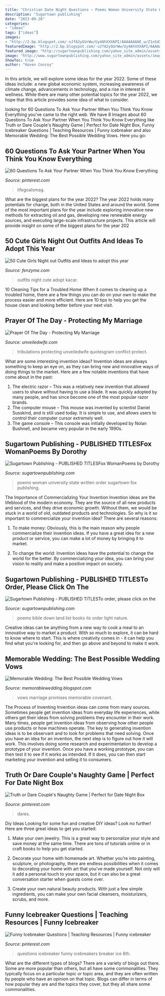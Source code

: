 ```yaml
---
title: "Christian Date Night Questions ~ Poems Woman University State Written Order Sugartown Fox Publishing"
description: "Sugartown publishing"
date: "2023-09-28"
categories:
- "ideas"
tags: ["ideas"]
images:
- "http://2.bp.blogspot.com/-uJfA2yGUrWw/Uy4AhXXXAPI/AAAAAAAAE_w/Z1nSdX1XTco/s1600/wedding-vows-2.jpg"
featuredImage: "http://2.bp.blogspot.com/-uJfA2yGUrWw/Uy4AhXXXAPI/AAAAAAAAE_w/Z1nSdX1XTco/s1600/wedding-vows-2.jpg"
featured_image: "http://sugartownpublishing.com/yahoo_site_admin/assets/images/full_cover_small.45135712_std.jpg"
image: "http://www.sugartownpublishing.com/yahoo_site_admin/assets/images/Mi_Tierra.133153032_std.jpg"
ShowToc: true
author: "Haven Conroy"
---
```



In this article, we will explore some ideas for the year 2022. Some of these ideas include: a new global economic system, increasing awareness of climate change, advancements in technology, and a rise in interest in wellness. While there are many other potential topics for the year 2022, we hope that this article provides some idea of what to consider.

	

		
looking for 60 Questions To Ask Your Partner When You Think You Know Everything you've came to the right web. We have 8 Images about 60 Questions To Ask Your Partner When You Think You Know Everything like Truth or Dare Couple&#039;s Naughty Game | Perfect for Date Night Box, Funny Icebreaker Questions | Teaching Resources | Funny icebreaker and also Memorable Wedding: The Best Possible Wedding Vows. Here you go:
		
    
## 60 Questions To Ask Your Partner When You Think You Know Everything

<img loading=lazy src="https://i.pinimg.com/736x/44/c1/48/44c148a3157a94d6f29114fe8208d6ed.jpg" onerror="this.onerror=null;this.src='https://tse1.mm.bing.net/th?id=OIP.PkpFBBfvcQYIzeJg5rLTeAHaLG&amp;pid=15.1';" alt="60 Questions To Ask Your Partner When You Think You Know Everything">

_Source: pinterest.com_

>lifegoalsmag. 

	

What are the biggest plans for the year 2022?
The year 2022 holds many potentials for change, both in the United States and around the world. Some of the most important plans for the year include exploring innovative new methods for extracting oil and gas, developing new renewable energy sources, and executing large-scale infrastructure projects. This article will provide insight on some of the biggest plans for the year 202
    
## 50 Cute Girls Night Out Outfits And Ideas To Adopt This Year

<img loading=lazy src="http://fenzyme.com/wp-content/uploads/2015/06/Cute-Girls-Night-out-Outfits-and-Ideas26.jpg" onerror="this.onerror=null;this.src='https://tse2.mm.bing.net/th?id=OIP.9TwngK95Y5AEpZZ_vyyt0wHaLa&amp;pid=15.1';" alt="50 Cute Girls Night out Outfits and Ideas to adopt this year">

_Source: fenzyme.com_

>outfits night cute adopt kacar. 

	

10 Cleaning Tips for a Troubled Home
When it comes to cleaning up a troubled home, there are a few things you can do on your own to make the process easier and more efficient. Here are 10 tips to help you get the house clean and looking better before your next visit.

    
## Prayer Of The Day - Protecting My Marriage

<img loading=lazy src="https://unveiledwife.com/wp-content/uploads/2013/09/protecting-marriage.jpg" onerror="this.onerror=null;this.src='https://tse2.mm.bing.net/th?id=OIP.xdmxouwTbKRrLKRdpFRkHQHaOR&amp;pid=15.1';" alt="Prayer Of The Day - Protecting My Marriage">

_Source: unveiledwife.com_

>tribulations protecting unveiledwife quotesgram conflict protect. 

	

What are some interesting invention ideas?
Invention ideas are always something to keep an eye on, as they can bring new and innovative ways of doing things to the market. Here are a few notable inventions that have come about in the past: 
1. The electric razor – This was a relatively new invention that allowed users to shave without having to use a blade. It was quickly adopted by many people, and has since become one of the most popular razor brands. 
2. The computer mouse – This mouse was invented by scientist Daniel Susskind, and is still used today. It is simple to use, and allows users to control their computer cursor extremely well. 
3. The game console – This console was initially developed by Nolan Bushnell, and became very popular in the early 1990s.

    
## Sugartown Publishing - PUBLISHED TITLESFox WomanPoems By Dorothy

<img loading=lazy src="http://sugartownpublishing.com/yahoo_site_admin/assets/images/full_cover_small.45135712_std.jpg" onerror="this.onerror=null;this.src='https://tse2.mm.bing.net/th?id=OIP.4Uifz-DbHvlVAHUy0ZWppQAAAA&amp;pid=15.1';" alt="Sugartown Publishing - PUBLISHED TITLESFox WomanPoems by Dorothy">

_Source: sugartownpublishing.com_

>poems woman university state written order sugartown fox publishing. 

	

The Importance of Commercializing Your Invention
Invention ideas are the lifeblood of the modern economy. They are the source of all new products and services, and they drive economic growth. Without them, we would be stuck in a world of old, outdated products and technologies.
So why is it so important to commercialize your invention idea? There are several reasons:

1. To make money: Obviously, this is the main reason why people commercialize their invention ideas. If you have a great idea for a new product or service, you can make a lot of money by bringing it to market.

2. To change the world: Invention ideas have the potential to change the world for the better. By commercializing your idea, you can bring your vision to reality and make a positive impact on society.


    
## Sugartown Publishing - PUBLISHED TITLESTo Order, Please Click On The

<img loading=lazy src="http://www.sugartownpublishing.com/yahoo_site_admin/assets/images/Mi_Tierra.133153032_std.jpg" onerror="this.onerror=null;this.src='https://tse4.mm.bing.net/th?id=OIP._ZKtb1SApAGHacU9R1eQCAHaLG&amp;pid=15.1';" alt="Sugartown Publishing - PUBLISHED TITLESTo order, please click on the">

_Source: sugartownpublishing.com_

>poems bible down land list books its order light nature. 

	

Creative ideas can be anything from a new way to cook a meal to an innovative way to market a product. With so much to explore, it can be hard to know where to start. This is where creativity comes in - it can help you find what you're looking for, and then go above and beyond to make it work.

    
## Memorable Wedding: The Best Possible Wedding Vows

<img loading=lazy src="http://2.bp.blogspot.com/-uJfA2yGUrWw/Uy4AhXXXAPI/AAAAAAAAE_w/Z1nSdX1XTco/s1600/wedding-vows-2.jpg" onerror="this.onerror=null;this.src='https://tse2.mm.bing.net/th?id=OIP.Eiak-MgpKH0jwzj9JmgGJgHaLH&amp;pid=15.1';" alt="Memorable Wedding: The Best Possible Wedding Vows">

_Source: memorablewedding.blogspot.com_

>vows marriage promises memorable covenant. 

	

The Process of Inventing
Invention ideas can come from many sources. Sometimes people get invention ideas from everyday life experiences, while others get their ideas from solving problems they encounter in their work. Many times, people get invention ideas from observing how other people use products or how machines operate. The key to generating invention ideas is to be observant and to look for problems that need solving.
Once you have an idea for an invention, the next step is to figure out how it will work. This involves doing some research and experimentation to develop a prototype of your invention. Once you have a working prototype, you can then test it to see if it works as intended. If it does, you can then start marketing your invention and selling it to consumers.

    
## Truth Or Dare Couple&#039;s Naughty Game | Perfect For Date Night Box

<img loading=lazy src="https://i.pinimg.com/736x/15/de/f9/15def9bcdada1e3dc904833a90d41aaa.jpg" onerror="this.onerror=null;this.src='https://tse2.mm.bing.net/th?id=OIP.TSCQElfmv67Ju6OBcLiQ0AHaFt&amp;pid=15.1';" alt="Truth or Dare Couple&#039;s Naughty Game | Perfect for Date Night Box">

_Source: pinterest.com_

>dares. 

	

Diy Ideas
Looking for some fun and creative DIY ideas? Look no further! Here are three great ideas to get you started:
1. Make your own jewelry. This is a great way to personalize your style and save money at the same time. There are tons of tutorials online or in craft books to help you get started.

2. Decorate your home with homemade art. Whether you’re into painting, sculpture, or photography, there are endless possibilities when it comes to decorating your home with art that you’ve made yourself. Not only will it add a personal touch to your space, but it can also be a great conversation starter when guests come over.

3. Create your own natural beauty products. With just a few simple ingredients, you can make your own facial cleansers, moisturizers, scrubs, and more.

    
## Funny Icebreaker Questions | Teaching Resources | Funny Icebreaker

<img loading=lazy src="https://i.pinimg.com/736x/92/7e/ba/927eba218de3252cbd508e182e44ea2a--funny-icebreaker-questions-icebreakers.jpg" onerror="this.onerror=null;this.src='https://tse1.mm.bing.net/th?id=OIP.yJx_kew4imd4YcIvQEzCNAAAAA&amp;pid=15.1';" alt="Funny Icebreaker Questions | Teaching Resources | Funny icebreaker">

_Source: pinterest.com_

>questions icebreaker funny icebreakers breaker ice 8th. 

	

What are the different types of blogs?
There are a variety of blogs out there. Some are more popular than others, but all have some commonalities. They typically focus on a particular topic or topic area, and they are often written by people who have an opinion on that topic. Blogs can differ in terms of how popular they are and the topics they cover, but they all share some commonalities.

